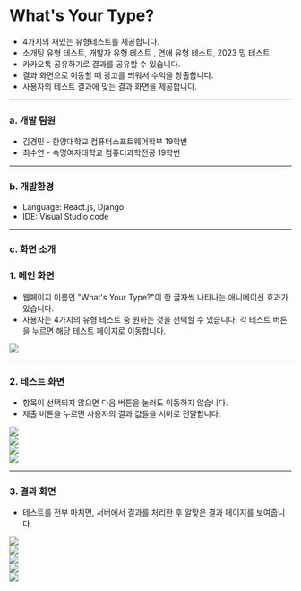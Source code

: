# What's Your Type?

- 4가지의 재밌는 유형테스트를 제공합니다.
- 소개팅 유형 테스트, 개발자 유형 테스트 , 연애 유형 테스트, 2023 밈 테스트
- 카카오톡 공유하기로 결과를 공유할 수 있습니다.
- 결과 화면으로 이동할 때 광고를 띄워서 수익을 창출합니다.
- 사용자의 테스트 결과에 맞는 결과 화면을 제공합니다.

---

### a. 개발 팀원

- 김경민 - 한양대학교 컴퓨터소프트웨어학부 19학번
- 최수연 - 숙명여자대학교 컴퓨터과학전공 19학번

---

### b. 개발환경

- Language: React.js, Django
- IDE: Visual Studio code

---

### c. 화면 소개

### 1. 메인 화면
- 웹페이지 이름인 "What's Your Type?"이 한 글자씩 나타나는 애니메이션 효과가 있습니다.
- 사용자는 4가지의 유형 테스트 중 원하는 것을 선택할 수 있습니다. 각 테스트 버튼을 누르면 해당 테스트 페이지로 이동합니다.

<img src="https://github.com/lotuxsoo/madcamp-lastweek/assets/86272865/3af6f82c-f1b9-43ae-afef-ac552490f703"/>

---

### 2. 테스트 화면
- 항목이 선택되지 않으면 다음 버튼을 눌러도 이동하지 않습니다.
- 제출 버튼을 누르면 사용자의 결과 값들을 서버로 전달합니다.

<img src="https://github.com/lotuxsoo/madcamp-lastweek/assets/86272865/27fbec29-4fc0-4f4f-84a2-03d75aad4af7"/>
<br/>
<img src="https://github.com/lotuxsoo/madcamp-lastweek/assets/86272865/22fcfbeb-a531-45b3-bf61-05574597b330">
<br/>
<img src="https://github.com/lotuxsoo/madcamp-lastweek/assets/86272865/73697000-ae6d-4537-a5f0-6fe738db90f2">
<br/>
<img src="https://github.com/lotuxsoo/madcamp-lastweek/assets/86272865/7cbff9cc-e9d3-4902-a65c-1c1d10b70ca0">
<br/>

---

### 3. 결과 화면
- 테스트를 전부 마치면, 서버에서 결과를 처리한 후 알맞은 결과 페이지를 보여줍니다.

<img src="https://github.com/lotuxsoo/madcamp-lastweek/assets/86272865/eebeab94-ef6a-4596-bb30-afb6083320d1">
<br/>
<img src="https://github.com/lotuxsoo/madcamp-lastweek/assets/86272865/0c86640e-1fee-42f0-bbf8-8e3221a46abc">
<br/>
<img src="https://github.com/lotuxsoo/madcamp-lastweek/assets/86272865/4455332b-64c3-4717-a8d5-a5124f91f6c5">
<br/>
<img src="https://github.com/lotuxsoo/madcamp-lastweek/assets/86272865/c3da663c-7e1c-4d8d-922b-5556bfd88c71">
<br/>
<img src="https://github.com/lotuxsoo/madcamp-lastweek/assets/86272865/75fca045-2b51-415d-b732-af93e267304a">
<br/>
